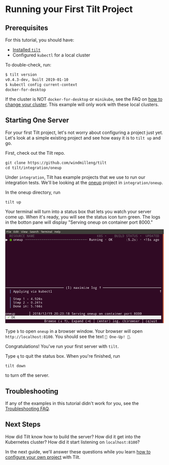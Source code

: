 Running your First Tilt Project
===============================

Prerequisites
-------------

For this tutorial, you should have:

- [Installed `tilt`](install.html)
- Configured `kubectl` for a local cluster

To double-check, run:

```
$ tilt version
v0.4.3-dev, built 2019-01-10
$ kubectl config current-context
docker-for-desktop
```

If the cluster is NOT `docker-for-desktop` or `minikube`,
see the FAQ on
[how to change your cluster](faq.html#q-how-do-i-change-what-kubernetes-cluster-tilt-uses).
This example will only work with these local clusters.

Starting One Server
-------------------

For your first Tilt project, let's not worry about configuring a project just
yet.  Let's look at a simple existing project and see how easy it is to `tilt
up` and go.

First, check out the Tilt repo.

```
git clone https://github.com/windmilleng/tilt
cd tilt/integration/oneup
```

Under `integration`, Tilt has example projects that we use to run our integration tests.
We'll be looking at the [oneup](https://github.com/windmilleng/tilt/tree/master/integration/oneup) project
in `integration/oneup`.

In the oneup directory, run

```
tilt up
```

Your terminal will turn into a status box that lets you watch your server come up. When it's ready,
you will see the status icon turn green. The logs in the botton pane will display
"Serving oneup on container port 8000."

![oneup server logs](_static/oneup.png)

Type `b` to open `oneup` in a browser window.
Your browser will open `http://localhost:8100`.
You should see the text `🍄 One-Up! 🍄`.

Congratulations! You've run your first server with `tilt`.

Type `q` to quit the status box. When you're finished, run

```
tilt down
```

to turn off the server.

Troubleshooting
---------------

If any of the examples in this tutorial didn't work for you, see the
[Troubleshooting FAQ](faq.html#Troubleshooting).

Next Steps
----------

How did Tilt know how to build the server?
How did it get into the Kubernetes cluster?
How did it start listening on `localhost:8100`?

In the next guide, we'll answer these questions while you learn 
[how to configure your own project](first_config.html)
with Tilt.




